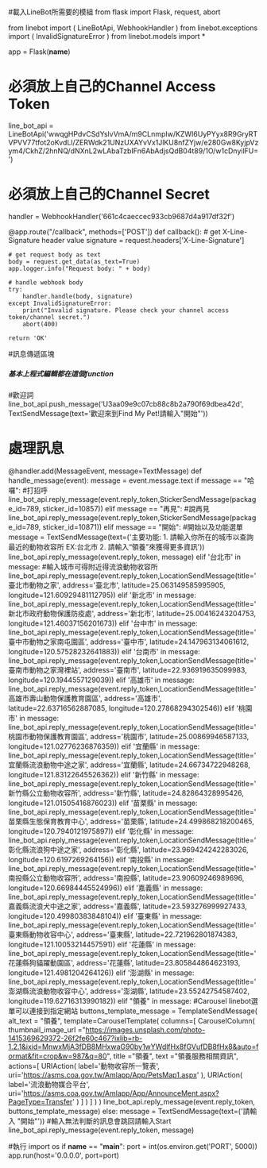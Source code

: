 ##
#載入LineBot所需要的模組
from flask import Flask, request, abort

from linebot import (
    LineBotApi, WebhookHandler
)
from linebot.exceptions import (
    InvalidSignatureError
)
from linebot.models import *

app = Flask(__name__)


# 必須放上自己的Channel Access Token

line_bot_api = LineBotApi('wwqgHPdvCSdYslvVmA/m9CLnmpIw/KZWI6UyPYyx8R9GryRTVPVV77tfot2oKvdLl/ZERWdk21UNzUXAYvVx1JlKU8nfZYjw/e280Gw8KyjpVzym4/CkhZ/2hnNQ/dNXnL2wLAbaTzbIFn6AbAdjsQdB04t89/1O/w1cDnyilFU=')

# 必須放上自己的Channel Secret
handler = WebhookHandler('661c4caeccec933cb9687d4a917df32f')

@app.route("/callback", methods=['POST'])
def callback():
    # get X-Line-Signature header value
    signature = request.headers['X-Line-Signature']

    # get request body as text
    body = request.get_data(as_text=True)
    app.logger.info("Request body: " + body)

    # handle webhook body
    try:
        handler.handle(body, signature)
    except InvalidSignatureError:
        print("Invalid signature. Please check your channel access token/channel secret.")
        abort(400)

    return 'OK'

#訊息傳遞區塊
##### 基本上程式編輯都在這個function #####
#歡迎詞
line_bot_api.push_message('U3aa09e9c07cb88c8b2a790f69dbea42d', TextSendMessage(text='歡迎來到Find My Pet!請輸入"開始"'))


# 處理訊息

@handler.add(MessageEvent, message=TextMessage)
def handle_message(event):
    message =  event.message.text
    if message == "哈囉": #打招呼
       line_bot_api.reply_message(event.reply_token,StickerSendMessage(package_id=789, sticker_id=10857))
    elif message == "再見": #說再見
       line_bot_api.reply_message(event.reply_token,StickerSendMessage(package_id=789, sticker_id=10871))
    elif message == "開始": #開始以及功能選單
        message = TextSendMessage(text=('主要功能: 1. 請輸入你所在的城市以查詢最近的動物收容所 EX:台北市 2. 請輸入“領養”來獲得更多資訊'))
        line_bot_api.reply_message(event.reply_token, message)
    elif '台北市' in message:  #輸入城市可得附近得流浪動物收容所
        line_bot_api.reply_message(event.reply_token,LocationSendMessage(title='臺北市動物之家', address='臺北市', latitude=25.063149585995905, longitude=121.60929481112795))
    elif '新北市' in message:
        line_bot_api.reply_message(event.reply_token,LocationSendMessage(title='新北市政府動物保護防疫處', address='新北市', latitude=25.00416243204753, longitude=121.46037156201673))
    elif '台中市' in message:
        line_bot_api.reply_message(event.reply_token,LocationSendMessage(title='臺中市動物之家南屯園區', address='臺中市', latitude=24.147963134061612, longitude=120.57528232641883))
    elif '台南市' in message:
        line_bot_api.reply_message(event.reply_token,LocationSendMessage(title='臺南市動物之家灣裡站', address='臺南市', latitude=22.936919635099983, longitude=120.1944557129039))
    elif '高雄市' in message:
        line_bot_api.reply_message(event.reply_token,LocationSendMessage(title='高雄市壽山動物保護教育園區', address='高雄市', latitude=22.63716562887085, longitude=120.27868294302546))
    elif '桃園市' in message:
        line_bot_api.reply_message(event.reply_token,LocationSendMessage(title='桃園市動物保護教育園區', address='桃園市', latitude=25.00869946587133, longitude=121.02776236876359))
    elif '宜蘭縣' in message:
        line_bot_api.reply_message(event.reply_token,LocationSendMessage(title='宜蘭縣流浪動物中途之家', address='宜蘭縣', latitude=24.66734722948268, longitude=121.83122645526362))
    elif '新竹縣' in message:
        line_bot_api.reply_message(event.reply_token,LocationSendMessage(title='新竹縣公立動物收容所', address='新竹縣', latitude=24.82864328995426, longitude=121.01505416876023))
    elif '苗栗縣' in message:
        line_bot_api.reply_message(event.reply_token,LocationSendMessage(title='苗栗縣生態保育教育中心', address='苗栗縣', latitude=24.499868218200465, longitude=120.7940121975897))
    elif '彰化縣' in message:
        line_bot_api.reply_message(event.reply_token,LocationSendMessage(title='彰化縣流浪狗中途之家', address='彰化縣', latitude=23.969424242283026, longitude=120.6197269264156))
    elif '南投縣' in message:
        line_bot_api.reply_message(event.reply_token,LocationSendMessage(title='南投縣公立動物收容所', address='南投縣', latitude=23.90609246989696, longitude=120.66984445524996))
    elif '嘉義縣' in message:
        line_bot_api.reply_message(event.reply_token,LocationSendMessage(title='嘉義縣流浪犬中途之家', address='嘉義縣', latitude=23.593276999927433, longitude=120.49980383848104))
    elif '臺東縣' in message:
        line_bot_api.reply_message(event.reply_token,LocationSendMessage(title='臺東縣動物收容中心', address='臺東縣', latitude=22.721962801874383, longitude=121.10053214457591))
    elif '花蓮縣' in message:
        line_bot_api.reply_message(event.reply_token,LocationSendMessage(title='花蓮縣狗貓躍動園區', address='花蓮縣', latitude=23.805844864623193, longitude=121.4981204264126))
    elif '澎湖縣' in message:
        line_bot_api.reply_message(event.reply_token,LocationSendMessage(title='澎湖縣流浪動物收容中心', address='澎湖縣', latitude=23.55242754587402, longitude=119.62716313990182))
    elif "領養" in message:  #Carousel linebot選單可以連接到指定網站
        buttons_template_message = TemplateSendMessage(
        alt_text = "領養",
        template=CarouselTemplate(
            columns=[
                CarouselColumn(
                    thumbnail_image_url ="https://images.unsplash.com/photo-1415369629372-26f2fe60c467?ixlib=rb-1.2.1&ixid=MnwxMjA3fDB8MHxwaG90by1wYWdlfHx8fGVufDB8fHx8&auto=format&fit=crop&w=987&q=80",
                    title ="領養",
                    text ="領養服務相關資訊",
                    actions=[
                             URIAction(
                                 label='動物收容所一覽表',
                                 uri='https://asms.coa.gov.tw/Amlapp/App/PetsMap1.aspx'
                             ),
                             URIAction(
                                 label='流浪動物媒合平台',
                                 uri='https://asms.coa.gov.tw/Amlapp/App/AnnounceMent.aspx?PageType=Transfer'
                             )
                         ]
                    )
                ]
            )
        )
        line_bot_api.reply_message(event.reply_token, buttons_template_message)
    else:
        message = TextSendMessage(text=('請輸入 "開始"')) #輸入無法判斷的訊息會跳回請輸入Start
        line_bot_api.reply_message(event.reply_token, message)


#執行
import os
if __name__ == "__main__":
    port = int(os.environ.get('PORT', 5000))
    app.run(host='0.0.0.0', port=port)

